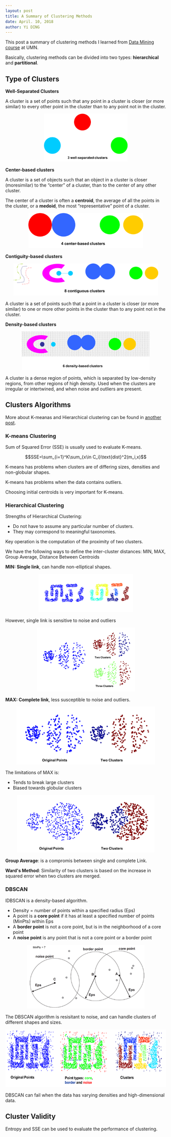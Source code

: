 ```yaml
---
layout: post
title: A Summary of Clustering Methods
date: April. 10, 2018
author: Yi DING
---
```


This post a summary of clustering methods I learned from [Data Mining course](https://www-users.cs.umn.edu/~kumar001/dmbook/index.php) at UMN.

Basically, clustering methods can be divided into two types: **hierarchical** and **partitional**.

## Type of Clusters

**Well-Separated Clusters**

A cluster is a set of points such that any point in a cluster is closer (or more similar) to every other point in the cluster than to any point not in the cluster. 

<p align = "center">
<img src="figures/well-separated.png"  alt="Well separated" height="150">
</p>

**Center-based clusters**

A cluster is a set of objects such that an object in a cluster is closer (moresimilar) to the “center” of a cluster, than to the center of any other cluster.

The center of a cluster is often a **centroid**, the average of all the points in the cluster, or a **medoid**, the most “representative” point of a cluster.

<p align = "center">
<img src="figures/center-based.png"  alt="Center based" height="110">
</p>

**Contiguity-based clusters**

<p align = "center">
<img src="figures/contiguity-based.png"  alt="Contiguity based" height="100">
</p>

A cluster is a set of points such that a point in a cluster is closer (or more similar) to one or more other points in the cluster than to any point not in the cluster.

**Density-based clusters**

<p align = "center">
<img src="figures/density-based.png"  alt="Contiguity based" height="120">
</p>

A cluster is a dense region of points, which is separated by low-density regions, from other regions of high density. 
Used when the clusters are irregular or intertwined, and when noise and outliers are present. 



## Clusters Algorithms

More about K-meanas and Hierarchical clustering can be found in [another post](https://dymodi.github.io/MLfolds/clustering/Clustering).

### K-means Clustering

Sum of Squared Error (SSE) is usually used to evaluate K-means.

$$SSE=\sum_{i=1}^K\sum_{x\in C_i}\text{dist}^2(m_i,x)$$

K-means has problems when clusters are of differing sizes, densities and non-globular shapes.

K-means has problems when the data contains outliers.

Choosing initial centroids is very important for K-means.

### Hierarchical Clustering

Strengths of Hierarchical Clustering: 

* Do not have to assume any particular number of clusters.
* They may correspond to meaningful taxonomies.

Key operation is the computation of the proximity of two clusters.

We have the following ways to define the inter-cluster distances: MIN, MAX, Group Average, Distance
Between Centroids

**MIN: Single link**, can handle non-elliptical shapes.
<p align = "center">
<img src="figures/single-link-strength.png"  alt="Single link strength" height="120">
</p>

However, single link is sensitive to noise and outliers
<p align = "center">
<img src="figures/single-link-weakness.png"  alt="Single link weakness" height="200">
</p>

**MAX: Complete link**, less susceptible to noise and outliers.
<p align = "center">
<img src="figures/complete-link-strength.png"  alt="Complete link strength" height="180">
</p>

The limitations of MAX is:

* Tends to break large clusters
* Biased towards globular clusters

<p align = "center">
<img src="figures/complete-link-weakness.png"  alt="Complete link weakness" height="180">
</p>

**Group Average**: is a compromis between single and complete Link.

**Ward's Method**: Similarity of two clusters is based on the increase in squared error when two clusters are merged.

### DBSCAN

lDBSCAN is a density-based algorithm.

* Density = number of points within a specified radius (Eps)
* A point is a **core point** if it has at least a specified number of points (MinPts) within Eps 
* A **border point** is not a core point, but is in the neighborhood of a core point
* A **noise point** is any point that is not a core point or a border point 

<p align = "center">
<img src="figures/dbscan.png"  alt="DBSCAN" height="200">
</p>

The DBSCAN algorithm is resisitant to noise, and can handle clusters of different shapes and sizes.

<p align = "center">
<img src="figures/dbscan-example.png"  alt="DBSCAN Algorithm" height="180">
</p>

DBSCAN can fail when the data has varying densities and high-dimensional data.



## Cluster Validity

Entropy and SSE can be used to evaluate the performance of clustering.




